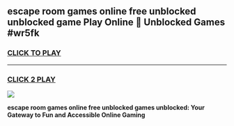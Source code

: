 
## escape room games online free unblocked unblocked game Play Online 👋 Unblocked Games #wr5fk
<h3>
<a href="https://premium.freeplayer.one?title=escape_room_games_online_free_unblocked&ref=21F">CLICK TO PLAY</a></h3>
<hr>

<h3>
<a href="https://premium.freeplayer.one?title=escape_room_games_online_free_unblocked&ref=21F">CLICK 2 PLAY</a>
  
</h3>

<a href="https://premium.freeplayer.one?title=escape_room_games_online_free_unblocked&ref=21F/"><img src="https://clearcache.store/games.png"></a>


**escape room games online free unblocked games unblocked: Your Gateway to Fun and Accessible Online Gaming**
